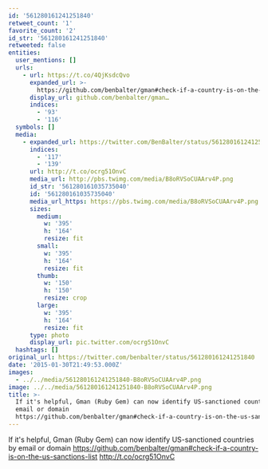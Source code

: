 ```yaml
---
id: '561280161241251840'
retweet_count: '1'
favorite_count: '2'
id_str: '561280161241251840'
retweeted: false
entities:
  user_mentions: []
  urls:
    - url: https://t.co/4QjKsdcQvo
      expanded_url: >-
        https://github.com/benbalter/gman#check-if-a-country-is-on-the-us-sanctions-list
      display_url: github.com/benbalter/gman…
      indices:
        - '93'
        - '116'
  symbols: []
  media:
    - expanded_url: https://twitter.com/BenBalter/status/561280161241251840/photo/1
      indices:
        - '117'
        - '139'
      url: http://t.co/ocrg51OnvC
      media_url: http://pbs.twimg.com/media/B8oRVSoCUAArv4P.png
      id_str: '561280161035735040'
      id: '561280161035735040'
      media_url_https: https://pbs.twimg.com/media/B8oRVSoCUAArv4P.png
      sizes:
        medium:
          w: '395'
          h: '164'
          resize: fit
        small:
          w: '395'
          h: '164'
          resize: fit
        thumb:
          w: '150'
          h: '150'
          resize: crop
        large:
          w: '395'
          h: '164'
          resize: fit
      type: photo
      display_url: pic.twitter.com/ocrg51OnvC
  hashtags: []
original_url: https://twitter.com/benbalter/status/561280161241251840
date: '2015-01-30T21:49:53.000Z'
images:
  - ../../media/561280161241251840-B8oRVSoCUAArv4P.png
image: ../../media/561280161241251840-B8oRVSoCUAArv4P.png
title: >-
  If it's helpful, Gman (Ruby Gem) can now identify US-sanctioned countries by
  email or domain
  https://github.com/benbalter/gman#check-if-a-country-is-on-the-us-sanctions-list…
---
```


If it's helpful, Gman (Ruby Gem) can now identify US-sanctioned countries by email or domain https://github.com/benbalter/gman#check-if-a-country-is-on-the-us-sanctions-list http://t.co/ocrg51OnvC